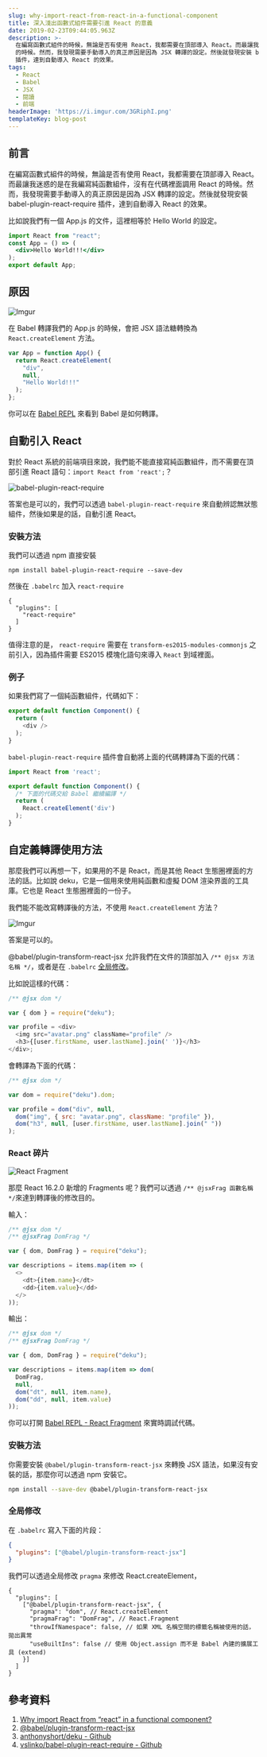 ```yaml
---
slug: why-import-react-from-react-in-a-functional-component
title: 深入淺出函數式組件需要引進 React 的意義
date: 2019-02-23T09:44:05.963Z
description: >-
  在編寫函數式組件的時候，無論是否有使用 React，我都需要在頂部導入 React。而最讓我迷惑的是在我編寫純函數組件，沒有在代碼裡面調用 React
  的時候。然而，我發現需要手動導入的真正原因是因為 JSX 轉譯的設定。然後就發現安裝 babel-plugin-react-require
  插件，達到自動導入 React 的效果。
tags:
  - React
  - Babel
  - JSX
  - 閱讀
  - 前端
headerImage: 'https://i.imgur.com/3GRiphI.png'
templateKey: blog-post
---
```

## 前言

在編寫函數式組件的時候，無論是否有使用 React，我都需要在頂部導入 React。而最讓我迷惑的是在我編寫純函數組件，沒有在代碼裡面調用 React 的時候。然而，我發現需要手動導入的真正原因是因為 JSX 轉譯的設定。然後就發現安裝 babel-plugin-react-require 插件，達到自動導入 React 的效果。

比如說我們有一個 App.js 的文件，這裡相等於 Hello World 的設定。

```jsx
import React from "react";
const App = () => (
  <div>Hello World!!!</div>
);
export default App;
```

## 原因

![Imgur](https://i.imgur.com/MfkWgON.jpg)

在 Babel 轉譯我們的 App.js 的時候，會把 JSX 語法糖轉換為 `React.createElement` 方法。

```js
var App = function App() {
  return React.createElement(
    "div",
    null,
    "Hello World!!!"
  );
};
```

你可以在 [Babel REPL](https://babeljs.io/repl#?babili=false&browsers=&build=&builtIns=false&spec=false&loose=false&code_lz=JYWwDg9gTgLgBAJQKYEMDG8BmUIjgIilQ3wG40IA7AZ3gEEww4BeOACgEoWA-duOADwATYADduACSQAbaRDgB1aNKEBCdQID0I8R1JIAHpFhwhSTCgCu0-o1JA&debug=false&forceAllTransforms=false&shippedProposals=false&circleciRepo=&evaluate=false&fileSize=false&timeTravel=true&sourceType=module&lineWrap=true&presets=react&prettier=false&targets=&version=7.3.3) 來看到 Babel 是如何轉譯。

## 自動引入 React

對於 React 系統的前端項目來說，我們能不能直接寫純函數組件，而不需要在頂部引進 React 語句：`import React from 'react';`？

![babel-plugin-react-require](https://i.imgur.com/rkXKmPE.png)

答案也是可以的，我們可以透過 `babel-plugin-react-require` 來自動辨認無狀態組件，然後如果是的話，自動引進 React。

### 安裝方法

我們可以透過 npm 直接安裝

```
npm install babel-plugin-react-require --save-dev
```

然後在 `.babelrc` 加入 `react-require`

```
{
  "plugins": [
    "react-require"
  ]
}
```

值得注意的是， `react-require` 需要在 `transform-es2015-modules-commonjs` 之前引入，因為插件需要 ES2015 模塊化語句來導入 `React` 到域裡面。

### 例子

如果我們寫了一個純函數組件，代碼如下：

```js
export default function Component() {
  return (
    <div />
  );
}
```

`babel-plugin-react-require` 插件會自動將上面的代碼轉譯為下面的代碼：

```js
import React from 'react';

export default function Component() {
  /* 下面的代碼交給 Babel 繼續編譯 */
  return (
    React.createElement('div')
  );
}
```

## 自定義轉譯使用方法

那麼我們可以再想一下，如果用的不是 React，而是其他 React 生態圈裡面的方法的話。比如說 deku，它是一個用來使用純函數和虛擬 DOM 渲染界面的工具庫。它也是 React 生態圈裡面的一份子。

我們能不能改寫轉譯後的方法，不使用 `React.createElement` 方法？

![Imgur](https://i.imgur.com/x4bpCgf.png)

答案是可以的。

@babel/plugin-transform-react-jsx 允許我們在文件的頂部加入 `/** @jsx 方法名稱 */`，或者是在 `.babelrc` [全局修改](#全局修改)。

比如說這樣的代碼：

```js
/** @jsx dom */

var { dom } = require("deku");

var profile = <div>
  <img src="avatar.png" className="profile" />
  <h3>{[user.firstName, user.lastName].join(' ')}</h3>
</div>;
```

會轉譯為下面的代碼：

```js
/** @jsx dom */

var dom = require("deku").dom;

var profile = dom("div", null,
  dom("img", { src: "avatar.png", className: "profile" }),
  dom("h3", null, [user.firstName, user.lastName].join(" "))
);
```

### React 碎片

![React Fragment](https://i.imgur.com/TFKZdMK.png)

那麼 React 16.2.0 新增的 Fragments 呢？我們可以透過 `/** @jsxFrag 函數名稱 */`來達到轉譯後的修改目的。

輸入：

```js
/** @jsx dom */
/** @jsxFrag DomFrag */

var { dom, DomFrag } = require("deku");

var descriptions = items.map(item => (
  <>
    <dt>{item.name}</dt>
    <dd>{item.value}</dd>
  </>
));
```

輸出：

```js
/** @jsx dom */
/** @jsxFrag DomFrag */

var { dom, DomFrag } = require("deku");

var descriptions = items.map(item => dom(
  DomFrag,
  null,
  dom("dt", null, item.name),
  dom("dd", null, item.value)
));
```

你可以打開 [Babel REPL - React Fragment](https://babeljs.io/repl#?babili=false&browsers=&build=&builtIns=false&spec=false&loose=false&code_lz=PQKhAIAECsGcA9wBMD2BbcJigjBAxAJwEMBzcAEXSLM2ACgA3Yw8Ab2XQBpLqTyAvuAC84QgFMAjgFcAlhIAUAIiTiA1tKUBKANxMWycbADGhWQAcALrJQA7WCPCzL4tLAB0aYuYXPXIgD5wBXBwAB4g0PCkSwC2PzR3W2I0cQEw4BjI0LCkJDiE92YAG2k0jLzIjICtXSA&debug=false&forceAllTransforms=false&shippedProposals=false&circleciRepo=&evaluate=false&fileSize=false&timeTravel=true&sourceType=module&lineWrap=true&presets=react&prettier=true&targets=&version=7.3.3) 來實時調試代碼。

### 安裝方法

你需要安裝 `@babel/plugin-transform-react-jsx` 來轉換 JSX 語法，如果沒有安裝的話，那麼你可以透過 npm 安裝它。

```bash
npm install --save-dev @babel/plugin-transform-react-jsx
```

### 全局修改

在 `.babelrc` 寫入下面的片段：

```json
{
  "plugins": ["@babel/plugin-transform-react-jsx"]
}
```

我們可以透過全局修改 `pragma` 來修改 React.createElement，

```
{
  "plugins": [
    ["@babel/plugin-transform-react-jsx", {
      "pragma": "dom", // React.createElement
      "pragmaFrag": "DomFrag", // React.Fragment
      "throwIfNamespace": false, // 如果 XML 名稱空間的標籤名稱被使用的話，拋出異常
      "useBuiltIns": false // 使用 Object.assign 而不是 Babel 內建的擴展工具 (extend)
    }]
  ]
}
```

## 參考資料

1. [Why import React from “react” in a functional component?](https://hackernoon.com/why-import-react-from-react-in-a-functional-component-657aed821f7a)
1. [@babel/plugin-transform-react-jsx](https://babeljs.io/docs/en/babel-plugin-transform-react-jsx)
1. [anthonyshort/deku - Github](https://github.com/anthonyshort/deku#readme)
1. [vslinko/babel-plugin-react-require - Github](https://github.com/vslinko/babel-plugin-react-require)
